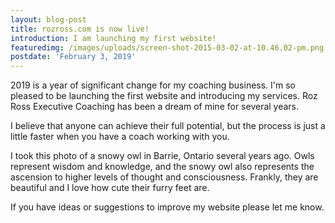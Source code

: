 ```yaml
---
layout: blog-post
title: rozross.com is now live!
introduction: I am launching my first website!
featuredimg: /images/uploads/screen-shot-2015-03-02-at-10.46.02-pm.png
postdate: 'February 3, 2019'
---
```

2019 is a year of significant change for my coaching business. I'm so pleased to be launching the first website and introducing my services. Roz Ross Executive Coaching has been a dream of mine for several years. 

I believe that anyone can achieve their full potential, but the process is just a little faster when you have a coach working with you. 

I took this photo of a snowy owl in Barrie, Ontario several years ago. Owls represent wisdom and knowledge, and the snowy owl also represents the ascension to higher levels of thought and consciousness. Frankly, they are beautiful and I love how cute their furry feet are.

If you have ideas or suggestions to improve my website please let me know.
